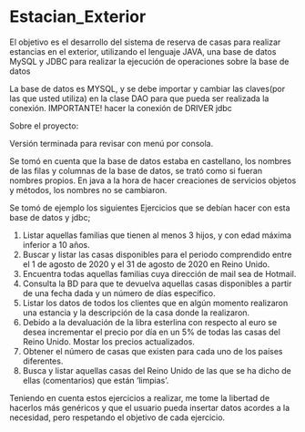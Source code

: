 # Estacian_Exterior
El objetivo es el desarrollo del sistema de reserva de casas para realizar estancias en el exterior, utilizando el lenguaje JAVA, una base de datos MySQL y JDBC para realizar la ejecución de operaciones sobre la base de datos

La base de datos es MYSQL, y se debe importar y cambiar las claves(por las que usted utiliza) en la clase DAO para que pueda ser realizada la conexión.
IMPORTANTE!
hacer la conexión de DRIVER jdbc

Sobre el proyecto:

Versión terminada para revisar con menú por consola.

Se tomó en cuenta que la base de datos estaba en castellano, los nombres de las filas y columnas de la base de datos, se trató como si fueran nombres propios.
En java  a la hora de hacer creaciones de servicios objetos y métodos, los nombres no se cambiaron.


Se tomó de ejemplo los siguientes Ejercicios que se debían hacer con esta base de datos y jdbc;

1) Listar aquellas familias que tienen al menos 3 hijos, y con edad máxima inferior a 10 años.
2) Buscar y listar las casas disponibles para el periodo comprendido entre el 1 de agosto de
2020 y el 31 de agosto de 2020 en Reino Unido.
3) Encuentra todas aquellas familias cuya dirección de mail sea de Hotmail.
4) Consulta la BD para que te devuelva aquellas casas disponibles a partir de una fecha dada
y un número de días específico.
5) Listar los datos de todos los clientes que en algún momento realizaron una estancia y la
descripción de la casa donde la realizaron.
6) Debido a la devaluación de la libra esterlina con respecto al euro se desea incrementar el
precio por día en un 5% de todas las casas del Reino Unido. Mostar los precios
actualizados.
7) Obtener el número de casas que existen para cada uno de los países diferentes.
8) Busca y listar aquellas casas del Reino Unido de las que se ha dicho de ellas (comentarios)
que están ‘limpias’.

Teniendo en cuenta estos ejercicios a realizar, me tome la libertad de hacerlos más genéricos y que el usuario pueda insertar datos acordes a la necesidad, pero respetando el objetivo de cada ejercicio.
